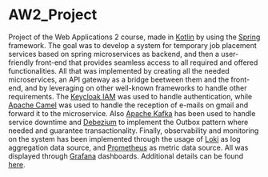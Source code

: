 # AW2_Project

Project of the Web Applications 2 course, made in <a href='https://kotlinlang.org/' target='_blank'>Kotlin</a> by using the <a href='https://spring.io/' target='_blank'>Spring</a> framework. The goal was to develop a system for temporary job placement
services based on spring microservices as backend, and then a user-friendly front-end that provides seamless access to
all required and offered functionalities. All that was implemented by creating all the needed microservices, an API gateway as a bridge beetween them and the front-end, and by leveraging on other well-known frameworks to handle other requirements. The <a href='https://www.keycloak.org/' target='_blank'>Keycloak IAM</a> was used to handle authentication, while <a href='https://camel.apache.org/' target='_blank'>Apache Camel</a> was used to handle the reception of e-mails on gmail and forward it to the microservice. Also <a href='https://kafka.apache.org/' target='_blank'>Apache Kafka</a> has been used  to handle service downtime and <a href='https://debezium.io/' target='_blank'>Debezium</a> to implement the Outbox pattern where needed and guarantee transactionality. Finally, observability and monitoring on the system has been implemented through the usage of <a href='https://grafana.com/oss/loki/' target='_blank'>Loki</a> as log aggregation data source, and <a href='https://prometheus.io/' target='_blank'>Prometheus</a> as metric data source. All was displayed through <a href='https://grafana.com/' target='_blank'>Grafana</a> dashboards. Additional details can be found <a href='https://drive.google.com/file/d/1gqA2RrxHeYjL4Im6iysYdxFb9YDPl95v/view?usp=sharing' target='_blank'>here</a>.

